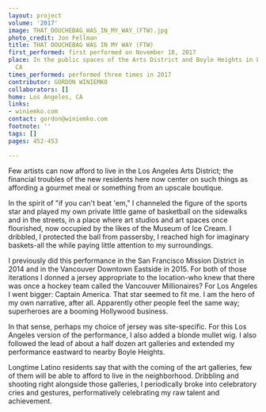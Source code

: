 ```yaml
---
layout: project
volume: '2017'
image: THAT_DOUCHEBAG_WAS_IN_MY_WAY_(FTW).jpg
photo_credit: Jon Fellman
title: THAT DOUCHEBAG WAS IN MY WAY (FTW)
first_performed: first performed on November 18, 2017
place: In the public spaces of the Arts District and Boyle Heights in Los Angeles,
  CA
times_performed: performed three times in 2017
contributor: GORDON WINIEMKO
collaborators: []
home: Los Angeles, CA
links:
- winiemko.com
contact: gordon@winiemko.com
footnote: ''
tags: []
pages: 452-453

---
```


Few artists can now afford to live in the Los Angeles Arts District; the financial troubles of the new residents here now center on such things as affording a gourmet meal or something from an upscale boutique.

In the spirit of "if you can't beat 'em," I channeled the figure of the sports star and played my own private little game of basketball on the sidewalks and in the streets, in a place where art studios and art spaces once flourished, now occupied by the likes of the Museum of Ice Cream. I dribbled, I protected the ball from passersby, I reached high for imaginary baskets-all the while paying little attention to my surroundings.

I previously did this performance in the San Francisco Mission District in 2014 and in the Vancouver Downtown Eastside in 2015. For both of those iterations I donned a jersey appropriate to the location-who knew that there was once a hockey team called the Vancouver Millionaires? For Los Angeles I went bigger: Captain America. That star seemed to fit me. I am the hero of my own narrative, after all. Apparently other people feel the same way; superheroes are a booming Hollywood business.

In that sense, perhaps my choice of jersey was site-specific. For this Los Angeles version of the performance, I also added a blonde mullet wig. I also followed the lead of about a half dozen art galleries and extended my performance eastward to nearby Boyle Heights.

Longtime Latino residents say that with the coming of the art galleries, few of them will be able to afford to live in the neighborhood. Dribbling and shooting right alongside those galleries, I periodically broke into celebratory cries and gestures, performatively celebrating my raw talent and achievement.
